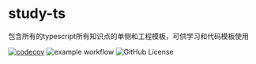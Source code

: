 # study-ts
包含所有的typescript所有知识点的单侧和工程模板，可供学习和代码模板使用

[![codecov](https://codecov.io/gh/jack-kj/study-ts/graph/badge.svg?token=Z267TBR0D8)](https://codecov.io/gh/jack-kj/study-ts)
![example workflow](https://github.com/jack-kj/study-ts/actions/workflows/test.yml/badge.svg)
![GitHub License](https://img.shields.io/github/license/jack-kj/study-ts)